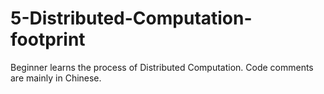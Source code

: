 # 5-Distributed-Computation-footprint
Beginner learns the process of Distributed Computation. Code comments are mainly in Chinese.
